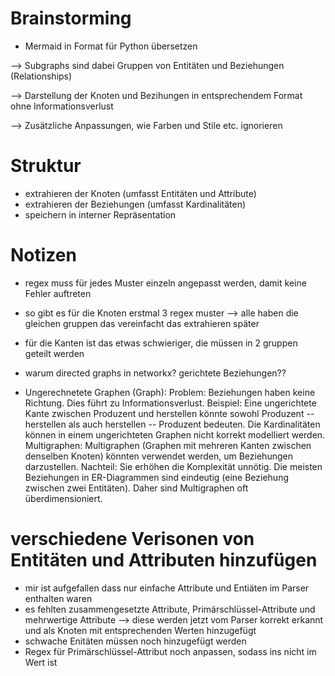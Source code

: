 # Brainstorming
- Mermaid in Format für Python übersetzen 

--> Subgraphs sind dabei Gruppen von Entitäten und Beziehungen (Relationships)

--> Darstellung der Knoten und Bezihungen in entsprechendem Format ohne Informationsverlust 

--> Zusätzliche Anpassungen, wie Farben und Stile etc. ignorieren 

# Struktur

- extrahieren der Knoten (umfasst Entitäten und Attribute)
- extrahieren der Beziehungen (umfasst Kardinalitäten)
- speichern in interner Repräsentation 

# Notizen
- regex muss für jedes Muster einzeln angepasst werden, damit keine Fehler auftreten 
- so gibt es für die Knoten erstmal 3 regex muster --> alle haben die gleichen gruppen das vereinfacht das extrahieren später 
- für die Kanten ist das etwas schwieriger, die müssen in 2 gruppen geteilt werden 

- warum directed graphs in networkx? gerichtete Beziehungen?? 
- Ungerechnetete Graphen (Graph):
Problem: Beziehungen haben keine Richtung. Dies führt zu Informationsverlust.
Beispiel:
Eine ungerichtete Kante zwischen Produzent und herstellen könnte sowohl Produzent -- herstellen als auch herstellen -- Produzent bedeuten.
Die Kardinalitäten können in einem ungerichteten Graphen nicht korrekt modelliert werden.
Multigraphen:
Multigraphen (Graphen mit mehreren Kanten zwischen denselben Knoten) könnten verwendet werden, um Beziehungen darzustellen.
Nachteil:
Sie erhöhen die Komplexität unnötig.
Die meisten Beziehungen in ER-Diagrammen sind eindeutig (eine Beziehung zwischen zwei Entitäten). Daher sind Multigraphen oft überdimensioniert.

# verschiedene Verisonen von Entitäten und Attributen hinzufügen
- mir ist aufgefallen dass nur einfache Attribute und Entiäten im Parser enthalten waren 
- es fehlten zusammengesetzte Attribute, Primärschlüssel-Attribute und mehrwertige Attribute 
--> diese werden jetzt vom Parser korrekt erkannt und als Knoten mit entsprechenden Werten hinzugefügt
- schwache Enitäten müssen noch hinzugefügt werden
- Regex für Primärschlüssel-Attribut noch anpassen, sodass ins nicht im Wert ist
